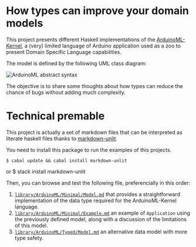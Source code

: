 # How types can improve your domain models

This project presents different Haskell implementations of the
[ArduinoML-Kernel][], a (very) limited language of Arduino application used as
a zoo to present Domain Specific Language capabilities.

The model is defined by the following UML class diagram:

![ArduinoML abstract syntax][classDiagram]

The objective is to share some thoughts about how types can reduce the chance
of bugs without adding much complexity.

# Technical premable

This project is actually a set of markdown files that can be interpreted as
literate haskell files thanks to [markdown-unlit][].

You need to install this package to run the examples of this projects.

    $ cabal update && cabal install markdown-unlit

or
    $ stack install markdown-unlit

Then, you can browse and test the following file, preferencially in this order:

1. [`library/ArduinoML/Minimal/Model.md`][minimalModel] that provides
   a straightforward implementation of the data type required for the
   ArduinoML-Kernel language.
2. [`library/ArduinoML/Minimal/Example.md`][minimalExample] an example
   of `Application` using the previously defined model, along with a discussion
   of the limitations of this model.
3. [`library/ArduinoML/Typed/Model.md`][typedModel] an alternative data model
   with more type safety.




[markdown-unlit]: http://hackage.haskell.org/package/markdown-unlit
[ArduinoML-Kernel]: https://github.com/mosser/ArduinoML-kernel
[classDiagram]: https://raw.githubusercontent.com/mosser/ArduinoML-kernel/master/kernels/uml/ArduinoML.png
[minimalModel]: library/ArduinoML/Minimal/Model.md
[minimalExample]: library/ArduinoML/Minimal/Example.md
[typedModel]: library/ArduinoML/Minimal/Model.md
